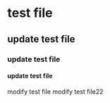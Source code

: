 # test file
## update test file
### update test file 
#### update test file

modify test file
modify test file22
